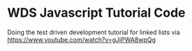 # WDS Javascript Tutorial Code
Doing the test driven development tutorial for linked lists via https://www.youtube.com/watch?v=gJjPWA8wpQg
